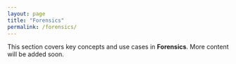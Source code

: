 ```yaml
---
layout: page
title: "Forensics"
permalink: /forensics/
---
```


This section covers key concepts and use cases in **Forensics**.
More content will be added soon.

